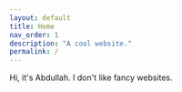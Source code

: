 ```yaml
---
layout: default
title: Home
nav_order: 1
description: "A cool website."
permalink: /
---
```


Hi, it's Abdullah. I don't like fancy websites.

